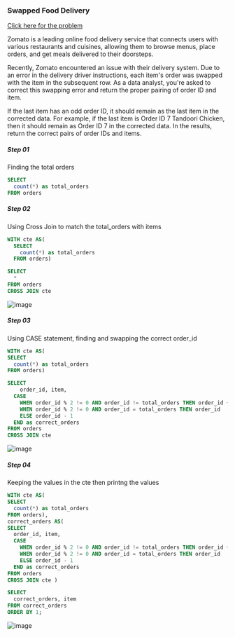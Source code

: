 ### Swapped Food Delivery
[Click here for the problem](https://datalemur.com/questions/sql-swapped-food-delivery)

Zomato is a leading online food delivery service that connects users with various restaurants and cuisines, allowing them to browse menus, place orders, and get meals delivered to their doorsteps.

Recently, Zomato encountered an issue with their delivery system. Due to an error in the delivery driver instructions, each item's order was swapped with the item in the subsequent row. As a data analyst, you're asked to correct this swapping error and return the proper pairing of order ID and item.

If the last item has an odd order ID, it should remain as the last item in the corrected data. For example, if the last item is Order ID 7 Tandoori Chicken, then it should remain as Order ID 7 in the corrected data. In the results, return the correct pairs of order IDs and items.

##### Step 01
Finding the total orders 

```sql
SELECT
  count(*) as total_orders
FROM orders
```

##### Step 02
Using Cross Join to match the total_orders with items

```sql
WITH cte AS(
  SELECT
    count(*) as total_orders
  FROM orders)

SELECT
  *
FROM orders 
CROSS JOIN cte
```
![image](https://github.com/user-attachments/assets/fc2a0962-b3f3-4e16-8dc3-4f186593a319)

##### Step 03
Using CASE statement, finding and swapping the correct order_id

```sql
WITH cte AS(
SELECT
  count(*) as total_orders
FROM orders)

SELECT
    order_id, item,
  CASE 
    WHEN order_id % 2 != 0 AND order_id != total_orders THEN order_id + 1
    WHEN order_id % 2 != 0 AND order_id = total_orders THEN order_id 
    ELSE order_id - 1
  END as correct_orders
FROM orders 
CROSS JOIN cte
```
![image](https://github.com/user-attachments/assets/780d3c81-95f0-4637-b923-919a423ec071)

##### Step 04
Keeping the values in the cte then printng the  values

```sql
WITH cte AS(
SELECT
  count(*) as total_orders
FROM orders),
correct_orders AS(
SELECT
  order_id, item,
  CASE 
    WHEN order_id % 2 != 0 AND order_id != total_orders THEN order_id + 1
    WHEN order_id % 2 != 0 AND order_id = total_orders THEN order_id 
    ELSE order_id - 1
  END as correct_orders
FROM orders 
CROSS JOIN cte )

SELECT 
  correct_orders, item
FROM correct_orders
ORDER BY 1;
```
![image](https://github.com/user-attachments/assets/02c527be-b7bb-44b8-86ed-146dfd734bb1)
